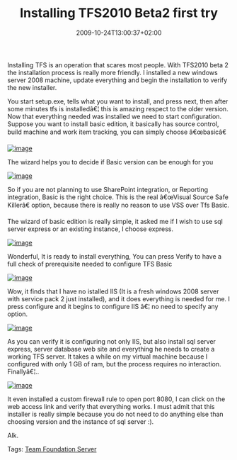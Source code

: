 ﻿---
title: "Installing TFS2010 Beta2 first try"
description: ""
date: 2009-10-24T13:00:37+02:00
draft: false
tags: [Tfs]
categories: [Team Foundation Server]
---
Installing TFS is an operation that scares most people. With TFS2010 beta 2 the installation process is really more friendly. I installed a new windows server 2008 machine, update everything and begin the installation to verify the new installer.

You start setup.exe, tells what you want to install, and press next, then after some minutes tfs is installedâ€¦ this is amazing respect to the older version. Now that everything needed was installed we need to start configuration. Suppose you want to install basic edition, it basically has source control, build machine and work item tracking, you can simply choose â€œbasicâ€

[![image](https://www.codewrecks.com/blog/wp-content/uploads/2009/10/image-thumb11.png "image")](https://www.codewrecks.com/blog/wp-content/uploads/2009/10/image11.png)

The wizard helps you to decide if Basic version can be enough for you

[![image](https://www.codewrecks.com/blog/wp-content/uploads/2009/10/image-thumb12.png "image")](https://www.codewrecks.com/blog/wp-content/uploads/2009/10/image12.png)

So if you are not planning to use SharePoint integration, or Reporting integration, Basic is the right choice. This is the real â€œVisual Source Safe Killerâ€ option, because there is really no reason to use VSS over Tfs Basic.

The wizard of basic edition is really simple, it asked me if I wish to use sql server express or an existing instance, I choose express.

[![image](https://www.codewrecks.com/blog/wp-content/uploads/2009/10/image-thumb13.png "image")](https://www.codewrecks.com/blog/wp-content/uploads/2009/10/image13.png)

Wonderful, It is ready to install everything, You can press Verify to have a full check of prerequisite needed to configure TFS Basic

[![image](https://www.codewrecks.com/blog/wp-content/uploads/2009/10/image-thumb14.png "image")](https://www.codewrecks.com/blog/wp-content/uploads/2009/10/image14.png)

Wow, it finds that I have no istalled IIS (It is a fresh windows 2008 server with service pack 2 just installed), and it does everything is needed for me. I press configure and it begins to configure IIS â€¦ no need to specify any option.

[![image](https://www.codewrecks.com/blog/wp-content/uploads/2009/10/image-thumb15.png "image")](https://www.codewrecks.com/blog/wp-content/uploads/2009/10/image15.png)

As you can verify it is configuring not only IIS, but also install sql server express, server database web site and everything he needs to create a working TFS server. It takes a while on my virtual machine because I configured with only 1 GB of ram, but the process requires no interaction. Finallyâ€¦..

[![image](https://www.codewrecks.com/blog/wp-content/uploads/2009/10/image-thumb16.png "image")](https://www.codewrecks.com/blog/wp-content/uploads/2009/10/image16.png)

It even installed a custom firewall rule to open port 8080, I can click on the web access link and verify that everything works. I must admit that this installer is really simple because you do not need to do anything else than choosing version and the instance of sql server :).

Alk.

Tags: [Team Foundation Server](http://technorati.com/tag/Team%20Foundation%20Server)
